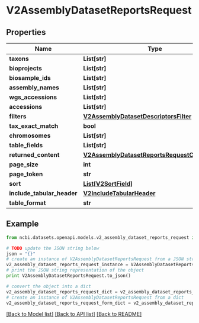 # V2AssemblyDatasetReportsRequest


## Properties

Name | Type | Description | Notes
------------ | ------------- | ------------- | -------------
**taxons** | **List[str]** |  | [optional] 
**bioprojects** | **List[str]** |  | [optional] 
**biosample_ids** | **List[str]** |  | [optional] 
**assembly_names** | **List[str]** |  | [optional] 
**wgs_accessions** | **List[str]** |  | [optional] 
**accessions** | **List[str]** |  | [optional] 
**filters** | [**V2AssemblyDatasetDescriptorsFilter**](V2AssemblyDatasetDescriptorsFilter.md) |  | [optional] 
**tax_exact_match** | **bool** |  | [optional] 
**chromosomes** | **List[str]** |  | [optional] 
**table_fields** | **List[str]** |  | [optional] 
**returned_content** | [**V2AssemblyDatasetReportsRequestContentType**](V2AssemblyDatasetReportsRequestContentType.md) |  | [optional] 
**page_size** | **int** |  | [optional] 
**page_token** | **str** |  | [optional] 
**sort** | [**List[V2SortField]**](V2SortField.md) |  | [optional] 
**include_tabular_header** | [**V2IncludeTabularHeader**](V2IncludeTabularHeader.md) |  | [optional] 
**table_format** | **str** |  | [optional] 

## Example

```python
from ncbi.datasets.openapi.models.v2_assembly_dataset_reports_request import V2AssemblyDatasetReportsRequest

# TODO update the JSON string below
json = "{}"
# create an instance of V2AssemblyDatasetReportsRequest from a JSON string
v2_assembly_dataset_reports_request_instance = V2AssemblyDatasetReportsRequest.from_json(json)
# print the JSON string representation of the object
print V2AssemblyDatasetReportsRequest.to_json()

# convert the object into a dict
v2_assembly_dataset_reports_request_dict = v2_assembly_dataset_reports_request_instance.to_dict()
# create an instance of V2AssemblyDatasetReportsRequest from a dict
v2_assembly_dataset_reports_request_form_dict = v2_assembly_dataset_reports_request.from_dict(v2_assembly_dataset_reports_request_dict)
```
[[Back to Model list]](../README.md#documentation-for-models) [[Back to API list]](../README.md#documentation-for-api-endpoints) [[Back to README]](../README.md)


